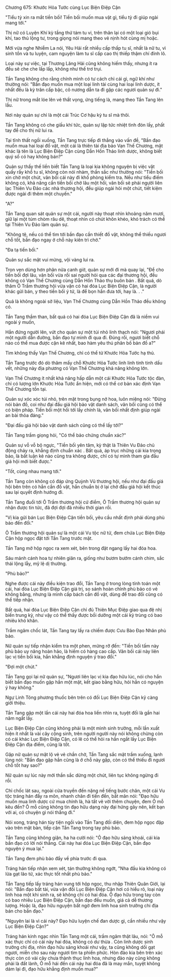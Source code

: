 




Chương 675: Khước Hỏa Tước cùng Lục Biện Điệp Cận


"Tiểu tỳ xin ra mắt tiền bối! Tiền bối muốn mua vật gì, tiểu tỳ đi giúp ngài mang tới."

Thị nữ có Luyện Khí kỳ tầng thứ tám tu vi, trên thân lại có một loại gió bụi khí, tao thủ lộng tư, trong giọng nói mang theo vẻ nịnh hót cùng mị hoặc.

Mới vừa nghe Nhiễm La nói, Yêu Hải rất nhiều cấp thấp tu sĩ, nhất là nữ tu, vì sinh tồn và tu luyện, cam nguyện làm tu sĩ cấp cao thị thiếp thậm chí đỉnh lô.

Loại này sự việc, tại Thương Lãng Hải cũng không hiếm thấy, nhưng ít ra đều sẽ che che lấp lấp, không như thế trơ trụi.

Tần Tang không cho rằng chính mình có tư cách chỉ cái gì, ngữ khí như thường nói: "Bần đạo muốn mua một loại linh tài cùng hai loại linh dược, ít nhất đều là kỳ trân cấp bậc, cô nương dẫn ta đi gặp các ngươi quản sự đi."

Thị nữ trong mắt lóe lên vẻ thất vọng, ứng tiếng là, mang theo Tần Tang lên lầu.

Nơi này quản sự chỉ là một cái Trúc Cơ hậu kỳ tu sĩ mà thôi.

Tần Tang không có che giấu khí tức, quản sự lập tức nhiệt tình đón lấy, phất tay để cho thị nữ lui ra.

Tại tĩnh thất ngồi xuống, Tần Tang trực tiếp đi thẳng vào vấn đề, "Bần đạo muốn mua hai loại đồ vật, một cái là thiên tài địa bảo Vạn Thế Chương, mặt khác là tên là Lục Biện Điệp Cận cùng Dẫn Hồn Thảo linh dược, không biết quý số có hay không bán?"

Quản sự thấy thế liền biết Tần Tang là loại kia không nguyện bị việc vặt quấy rầy khổ tu sĩ, không còn nói nhảm, thần sắc như thường nói: "Tiền bối xin chờ một chút, vãn bối cái này đi khố phòng kiểm tra. Nếu như tiểu điếm không có, khả năng cần tiền bối chờ lâu một hồi, vãn bối sẽ phái người liên lạc Thiên Vu Đảo các nhà thương hội, đều giúp ngài hỏi một chút, tiết kiệm được ngài đi thêm một chuyến."

"A?"

Tần Tang quan sát quản sự một cái, người này thoạt nhìn khoảng năm mươi, giữ lại một túm chòm râu dê, thoạt nhìn có chút khôn khéo, khó trách có thể tại Thiên Vu Đảo làm quản sự.

"Không tệ, nếu có thể tìm tới bần đạo cần thiết đồ vật, không thể thiếu ngươi chỗ tốt, bần đạo ngay ở chỗ này kiên trì chờ."

"Đa tạ tiền bối."

Quản sự sắc mặt vui mừng, vội vàng lui ra.

Trọn vẹn dùng hơn phân nửa canh giờ, quản sự mới đi mà quay lại, "Để cho tiền bối đợi lâu, vãn bối vừa rồi sai người hỏi qua các đại thương hội, đều không có Vạn Thế Chương cùng Dẫn Hồn Thảo thụ buôn bán . Bất quá, dò thăm Ô Trầm thương hội vừa vặn có hai đóa Lục Biện Điệp Cận, là người khác gửi bán, y theo tiền bối ý tứ, là để bọn hắn đưa tới, hay là. . ."

Quả là không ngoài sở liệu, Vạn Thế Chương cùng Dẫn Hồn Thảo đều không có.

Tần Tang thầm than, bất quá có hai đóa Lục Biện Điệp Cận đã là niềm vui ngoài ý muốn,

Hắn đứng người lên, vứt cho quản sự một túi nhỏ linh thạch nói: "Ngươi phái một người dẫn đường, bần đạo tự mình đi qua đi. Đúng rồi, ngươi biết chỗ nào có thể mua được cặn kẽ nhất, bao hàm yêu thú phân bố bản đồ a?"

Tìm không thấy Vạn Thế Chương, chỉ có thể từ Khước Hỏa Tước hạ thủ.

Tần Tang trước đó dò thăm mấy chỗ Khước Hỏa Tước linh linh tinh tinh dấu vết, những này địa phương có Vạn Thế Chương khả năng không lớn.

Vạn Thế Chương ít nhất khả năng hấp dẫn một cái Khước Hỏa Tước tộc đàn, chỉ có lượng lớn Khước Hỏa Tước ẩn hiện, mới có thể cơ bản xác định Vạn Thế Chương tồn tại.

Quản sự xóc xóc túi nhỏ, trên mặt trong bụng nở hoa, luôn miệng nói: "Đừng nói bản đồ, coi như đại đấu giá hội bảo vật danh sách, vãn bối cũng có thể có biện pháp. Tiền bối một hồi tới lấy chính là, vãn bối nhất định giúp ngài an bài thỏa đáng."

"Đại đấu giá hội bảo vật danh sách cũng có thể lấy tới?"

Tần Tang trầm giọng hỏi, "Có thể bảo chứng chuẩn xác?"

Quản sự vỗ vỗ bộ ngực, "Tiền bối yên tâm, kỳ thật là Thiên Vu Đảo chủ động chảy ra, khẳng định chuẩn xác . Bất quá, áp trục những cái kia trọng bảo, là bất luận kẻ nào cũng tra không được, chỉ có tự mình tham gia đấu giá hội mới biết được."

"Tốt, cùng nhau mang tới."

Tần Tang còn không có đáp ứng Quỳnh Vũ thương hội, nếu như đại đấu giá hội bên trên có hắn cần đồ vật, hắn chuẩn bị ở lại chờ đấu giá hội kết thúc sau lại quyết định hướng đi.

Tần Tang đuổi tới Ô Trầm thương hội cứ điểm, Ô Trầm thương hội quản sự nhận được tin tức, đã đợi đợi đã nhiều thời gian rồi.

"Vị kia gửi bán Lục Biện Điệp Cận tiền bối, yêu cầu nhất định phải dùng phù bảo đến đổi."

Ô Trầm thương hội quản sự là một cái Vu tộc nữ tử, đem chứa Lục Biện Điệp Cận hộp ngọc đặt tới Tần Tang trước mặt.

Tần Tang mở hộp ngọc ra xem xét, bên trong đặt ngang lấy hai đóa hoa.

Sáu mảnh cánh hoa tự nhiên giãn ra, giống như bươm bướm cánh chim, sắc thái lộng lẫy, mỹ lệ dị thường.

"Phù bảo?"

Nghe được cái này điều kiện trao đổi, Tần Tang ở trong lòng tính toán một cái, hai đóa Lục Biện Điệp Cận giá trị, so sánh hoàn chỉnh phù bảo có vẻ không bằng, nhưng là mình cấp bách cần đồ vật, dùng để trao đổi cũng có thể tiếp nhận.

Bất quá, hai đóa Lục Biện Điệp Cận chỉ đủ Thiên Mục Điệp giao qua đệ nhị biến trung kỳ, như vậy có thể thấy được bồi dưỡng một cái kỳ trùng có bao nhiêu khó khăn.

Trầm ngâm chốc lát, Tần Tang tay lấy ra chiếm được Cưu Bào Đạo Nhân phù bảo.

Nữ quản sự tiếp nhận kiểm tra một phen, mừng rỡ đến: "Tiền bối tấm này phù bảo uy năng hoàn hảo, là hiếm có hàng cao cấp. Vãn bối cái này liên lạc vị tiền bối kia, hắn khẳng định nguyện ý trao đổi."

"Đợi một chút."

Tần Tang gọi lại nữ quản sự, "Ngươi liên lạc vị kia đạo hữu lúc, nói cho hắn biết bần đạo muốn gặp hắn một mặt, kết giao bằng hữu, hỏi hắn có nguyện ý hay không."

Ngự Linh Tông phương thuốc bên trên có đối Lục Biện Điệp Cận kỹ càng giới thiệu.

Tần Tang gặp một lần cái này hai đóa hoa liền nhìn ra, tuyệt đối là gần hai năm ngắt lấy.

Lục Biện Điệp Cận cũng không phải là một mình sinh trưởng, mỗi lần xuất hiện ít nhất là vài cây cộng sinh, trên người người này nói không chừng còn có cái khác Lục Biện Điệp Cận, có lẽ có thể hỏi ra hắn ngắt lấy Lục Biện Điệp Cận địa điểm, cũng là tốt.

Gặp nữ quản sự mặt lộ vẻ vẻ chần chờ, Tần Tang sắc mặt trầm xuống, lạnh lùng nói: "Bần đạo gặp hắn cũng là ở chỗ này gặp, còn có thể thiếu đi ngươi chỗ tốt hay sao?"

Nữ quản sự lúc này mới thần sắc dừng một chút, liên tục không ngừng đi rồi.

Chỉ chốc lát sau, ngoài cửa truyền đến nặng nề tiếng bước chân, một cái Vu tộc tráng hán đẩy ra môn, nhanh chân đi tiến đến, bất mãn nói: "Đạo hữu muốn mua linh dược cứ mua chính là, hà tất vẽ vời thêm chuyện, đem Ô mỗ kêu đến? Ô mỗ cũng không tin đạo hữu dạng này đại hứng gây nên, kết bạn với ai, có chuyện gì nói thẳng đi."

Nói xong, tráng hán tùy tiện ngồi vào Tần Tang đối diện, đem hộp ngọc đập vào trên mặt bàn, tiếp cận Tần Tang trong tay phù bảo.

Tần Tang cũng không giận, ha ha cười nói: "Ô đạo hữu sảng khoái, cái kia bần đạo có lời nói thẳng. Cái này hai đóa Lục Biện Điệp Cận, bần đạo nguyện ý mua lại."

Tần Tang đem phù bảo đẩy về phía trước đi qua.

Tráng hán tiếp nhận xem xét, tán thưởng không ngớt, "Nha đầu kia không có lừa gạt lão tử, xác thực tốt nhất phù bảo."

Tần Tang tiếp lấy tráng hán vung tới hộp ngọc, thu nhập Thiên Quân Giới, lại nói: "Bần đạo bất tài, vừa vặn đối Lục Biện Điệp Cận hơi có hiểu rõ, loại này linh hoa một khi sinh ra, sẽ không chỉ có hai đóa. Ô đạo hữu trong tay còn có bao nhiêu Lục Biện Điệp Cận, bần đạo đều muốn, giá cả dễ thương lượng. Hoặc là, đạo hữu nguyện bất ngờ đem linh hoa sinh trưởng chi địa bán cho bần đạo."

"Nguyên lai là vì cái này? Đạo hữu luyện chế đan dược gì, cần nhiều như vậy Lục Biện Điệp Cận?"

Tráng hán kinh ngạc nhìn Tần Tang một cái, trầm ngâm thật lâu, nói: "Ô mỗ xác thực chỉ có cái này hai đóa, không có dư thừa . Còn linh dược sinh trưởng chi địa, nhìn đạo hữu sảng khoái như vậy, ta cũng không dối gạt ngươi, miễn cho sau này ngươi tìm ta phiền phức. Hòn đảo kia bên trên xác thực còn có vài cây chưa thành thục linh hoa, nhưng đảo này cũng không phải là đất lành, Ô mỗ hái đến cái này hai đóa đã là may mắn, tuyệt không dám lại đi, đạo hữu khẳng định muốn mua?"




